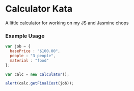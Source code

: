 # Calculator Kata

A little calculator for working on my JS and Jasmine chops

### Example Usage

``` js
var job = {
  basePrice : "$100.00",
  people : "3 people",
  material : "food"
};

var calc = new Calculator();

alert(calc.getFinalCost(job));
```
